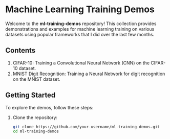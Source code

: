 # Machine Learning Training Demos

Welcome to the **ml-training-demos** repository! This collection provides demonstrations and examples for machine learning training on various datasets using popular frameworks that I did over the last few months.

## Contents

1. CIFAR-10: Training a Convolutional Neural Network (CNN) on the CIFAR-10 dataset.
2. MNIST Digit Recognition: Training a Neural Network for digit recognition on the MNIST dataset.

## Getting Started

To explore the demos, follow these steps:

1. Clone the repository:
   ```bash
   git clone https://github.com/your-username/ml-training-demos.git
   cd ml-training-demos
